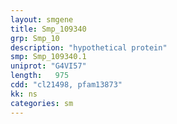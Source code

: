 ```yaml
---
layout: smgene
title: Smp_109340
grp: Smp_10
description: "hypothetical protein"
smp: Smp_109340.1
uniprot: "G4VI57"
length:   975
cdd: "cl21498, pfam13873"
kk: ns
categories: sm
---
```

